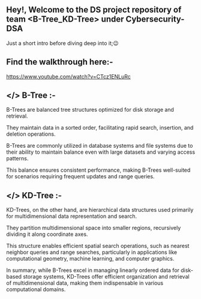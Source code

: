 
Hey!, Welcome to the DS project repository of team <B-Tree_KD-Tree> under Cybersecurity-DSA
-----------------------------------------------------------------

Just a short intro before diving deep into it;😉

Find the walkthrough here:-
--------------------------

https://www.youtube.com/watch?v=CTcz1ENLuRc

</> B-Tree :-
-------

B-Trees are balanced tree structures optimized for disk storage and retrieval. 

They maintain data in a sorted order, facilitating rapid search, insertion, and deletion operations. 

B-Trees are commonly utilized in database systems and file systems due to their ability to maintain balance even with large datasets and varying access patterns. 

This balance ensures consistent performance, making B-Trees well-suited for scenarios requiring frequent updates and range queries.

</> KD-Tree :-
--------

KD-Trees, on the other hand, are hierarchical data structures used primarily for multidimensional data representation and search. 

They partition multidimensional space into smaller regions, recursively dividing it along coordinate axes.

This structure enables efficient spatial search operations, such as nearest neighbor queries and range searches, particularly in applications like computational geometry, machine learning, and computer graphics.


In summary, while B-Trees excel in managing linearly ordered data for disk-based storage systems, KD-Trees offer efficient organization and retrieval of multidimensional data, making them indispensable in various computational domains.
